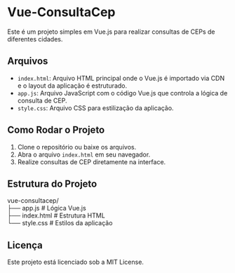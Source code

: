 # Vue-ConsultaCep

Este é um projeto simples em Vue.js para realizar consultas de CEPs de diferentes cidades.

## Arquivos

- `index.html`: Arquivo HTML principal onde o Vue.js é importado via CDN e o layout da aplicação é estruturado.
- `app.js`: Arquivo JavaScript com o código Vue.js que controla a lógica de consulta de CEP.
- `style.css`: Arquivo CSS para estilização da aplicação.

## Como Rodar o Projeto

1. Clone o repositório ou baixe os arquivos.
2. Abra o arquivo `index.html` em seu navegador.
3. Realize consultas de CEP diretamente na interface.

## Estrutura do Projeto

vue-consultacep/  </br>
  ├── app.js # Lógica Vue.js </br>
  ├── index.html # Estrutura HTML </br>
  └── style.css # Estilos da aplicação </br>

  
## Licença

Este projeto está licenciado sob a MIT License.
